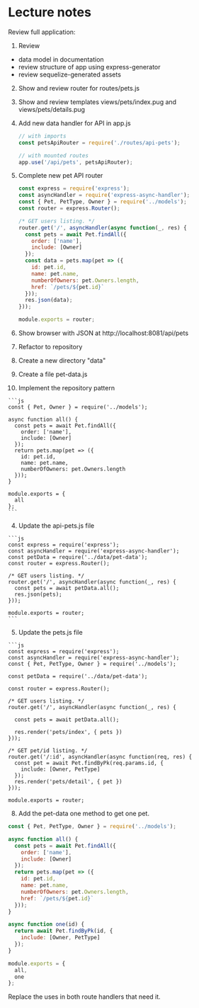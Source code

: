 # Lecture notes

Review full application:

1. Review
  * data model in documentation
  * review structure of app using express-generator
  * review sequelize-generated assets
2. Show and review router for routes/pets.js
3. Show and review templates views/pets/index.pug and views/pets/details.pug
4. Add new data handler for API in app.js

    ```js
    // with imports
    const petsApiRouter = require('./routes/api-pets');

    // with mounted routes
    app.use('/api/pets', petsApiRouter);
    ```

5. Complete new pet API router

    ```js
    const express = require('express');
    const asyncHandler = require('express-async-handler');
    const { Pet, PetType, Owner } = require('../models');
    const router = express.Router();

    /* GET users listing. */
    router.get('/', asyncHandler(async function(_, res) {
      const pets = await Pet.findAll({
        order: ['name'],
        include: [Owner]
      });
      const data = pets.map(pet => ({
        id: pet.id,
        name: pet.name,
        numberOfOwners: pet.Owners.length,
        href: `/pets/${pet.id}`
      }));
      res.json(data);
    }));

    module.exports = router;
    ```

6. Show browser with JSON at http://localhost:8081/api/pets
7. Refactor to repository
  1. Create a new directory "data"
  2. Create a file pet-data.js
  3. Implement the repository pattern

    ```js
    const { Pet, Owner } = require('../models');

    async function all() {
      const pets = await Pet.findAll({
        order: ['name'],
        include: [Owner]
      });
      return pets.map(pet => ({
        id: pet.id,
        name: pet.name,
        numberOfOwners: pet.Owners.length
      }));
    }

    module.exports = {
      all
    };
    ```

  4. Update the api-pets.js file

    ```js
    const express = require('express');
    const asyncHandler = require('express-async-handler');
    const petData = require('../data/pet-data');
    const router = express.Router();

    /* GET users listing. */
    router.get('/', asyncHandler(async function(_, res) {
      const pets = await petData.all();
      res.json(pets);
    }));

    module.exports = router;
    ```

  5. Update the pets.js file

    ```js
    const express = require('express');
    const asyncHandler = require('express-async-handler');
    const { Pet, PetType, Owner } = require('../models');

    const petData = require('../data/pet-data');

    const router = express.Router();

    /* GET users listing. */
    router.get('/', asyncHandler(async function(_, res) {

      const pets = await petData.all();

      res.render('pets/index', { pets })
    }));

    /* GET pet/id listing. */
    router.get('/:id', asyncHandler(async function(req, res) {
      const pet = await Pet.findByPk(req.params.id, {
        include: [Owner, PetType]
      });
      res.render('pets/detail', { pet })
    }));

    module.exports = router;

8. Add the pet-data one method to get one pet.

```js
const { Pet, PetType, Owner } = require('../models');

async function all() {
  const pets = await Pet.findAll({
    order: ['name'],
    include: [Owner]
  });
  return pets.map(pet => ({
    id: pet.id,
    name: pet.name,
    numberOfOwners: pet.Owners.length,
    href: `/pets/${pet.id}`
  }));
}

async function one(id) {
  return await Pet.findByPk(id, {
    include: [Owner, PetType]
  });
}

module.exports = {
  all,
  one
};
```

Replace the uses in both route handlers that need it.
